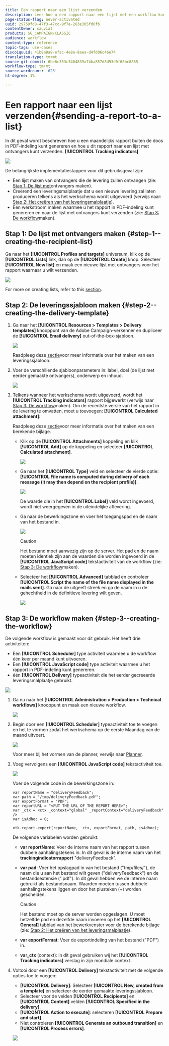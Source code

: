 ```yaml
---
title: Een rapport naar een lijst verzenden
description: Leer hoe u een rapport naar een lijst met een workflow kunt verzenden
page-status-flag: never-activated
uuid: 29759fd8-47f3-47cc-9f7e-263e305fd6fb
contentOwner: sauviat
products: SG_CAMPAIGN/CLASSIC
audience: workflow
content-type: reference
topic-tags: use-cases
discoiquuid: 41b8a8a8-efac-4e8e-8aea-d4fd06c46e74
translation-type: tm+mt
source-git-commit: 6be6c353c3464839a74ba857d8d93d0f68bc8865
workflow-type: tm+mt
source-wordcount: '623'
ht-degree: 1%

---
```



# Een rapport naar een lijst verzenden{#sending-a-report-to-a-list}

In dit geval wordt beschreven hoe u een maandelijks rapport buiten de doos in PDF-indeling kunt genereren en hoe u dit rapport naar een lijst met ontvangers kunt verzenden. **[!UICONTROL Tracking indicators]**

![](assets/use_case_report_intro.png)

De belangrijkste implementatiestappen voor dit gebruiksgeval zijn:

* Een lijst maken van ontvangers die de levering zullen ontvangen (zie: [Stap 1: De lijst met](#step-1--creating-the-recipient-list)ontvangers maken).
* Creërend een leveringsmalplaatje dat u een nieuwe levering zal laten produceren telkens als het werkschema wordt uitgevoerd (verwijs naar: [Stap 2: Het creëren van het leveringsmalplaatje](#step-2--creating-the-delivery-template)).
* Een werkstroom maken waarmee u het rapport in PDF-indeling kunt genereren en naar de lijst met ontvangers kunt verzenden (zie: [Stap 3: De workflow](#step-3--creating-the-workflow)maken).

## Stap 1: De lijst met ontvangers maken {#step-1--creating-the-recipient-list}

Ga naar het **[!UICONTROL Profiles and targets]** universum, klik op de **[!UICONTROL Lists]** link, dan op de **[!UICONTROL Create]** knop. Selecteer **[!UICONTROL New list]** en maak een nieuwe lijst met ontvangers voor het rapport waarnaar u wilt verzenden.

![](assets/use_case_report_1.png)

For more on creating lists, refer to this [section](../../platform/using/creating-and-managing-lists.md).

## Stap 2: De leveringssjabloon maken {#step-2--creating-the-delivery-template}

1. Ga naar het **[!UICONTROL Resources > Templates > Delivery templates]** knooppunt van de Adobe Campaign-verkenner en dupliceer de **[!UICONTROL Email delivery]** out-of-the-box-sjabloon.

   ![](assets/use_case_report_2.png)

   Raadpleeg deze [sectie](../../delivery/using/about-templates.md)voor meer informatie over het maken van een leveringssjabloon.

1. Voer de verschillende sjabloonparameters in: label, doel (de lijst met eerder gemaakte ontvangers), onderwerp en inhoud.

   ![](assets/use_case_report_3.png)

1. Telkens wanneer het werkschema wordt uitgevoerd, wordt het **[!UICONTROL Tracking indicators]** rapport bijgewerkt (verwijs naar [Stap 3: De workflow](#step-3--creating-the-workflow)maken). Om de recentste versie van het rapport in de levering te omvatten, moet u toevoegen: **[!UICONTROL Calculated attachment]**:

   Raadpleeg deze [sectie](../../delivery/using/attaching-files.md#creating-a-calculated-attachment)voor meer informatie over het maken van een berekende bijlage.

   * Klik op de **[!UICONTROL Attachments]** koppeling en klik **[!UICONTROL Add]** op de koppeling en selecteer **[!UICONTROL Calculated attachment]**.

      ![](assets/use_case_report_4.png)

   * Ga naar het **[!UICONTROL Type]** veld en selecteer de vierde optie: **[!UICONTROL File name is computed during delivery of each message (it may then depend on the recipient profile)]**.

      ![](assets/use_case_report_5.png)

      De waarde die in het **[!UICONTROL Label]** veld wordt ingevoerd, wordt niet weergegeven in de uiteindelijke aflevering.

   * Ga naar de bewerkingszone en voer het toegangspad en de naam van het bestand in.

      ![](assets/use_case_report_6.png)

      >[!CAUTION]
      >
      >Het bestand moet aanwezig zijn op de server. Het pad en de naam moeten identiek zijn aan de waarden die worden ingevoerd in de **[!UICONTROL JavaScript code]** tekstactiviteit van de workflow (zie: [Stap 3: De workflow](#step-3--creating-the-workflow)maken).

   * Selecteer het **[!UICONTROL Advanced]** tabblad en controleer **[!UICONTROL Script the name of the file name displayed in the mails sent]**. Ga naar de uitgeeft streek en ga de naam in u de gehechtheid in de definitieve levering wilt geven.

      ![](assets/use_case_report_6bis.png)

## Stap 3: De workflow maken {#step-3--creating-the-workflow}

De volgende workflow is gemaakt voor dit gebruik. Het heeft drie activiteiten:

* Eén **[!UICONTROL Scheduler]** type activiteit waarmee u de workflow één keer per maand kunt uitvoeren.
* Een **[!UICONTROL JavaScript code]** type activiteit waarmee u het rapport in PDF-indeling kunt genereren.
* één **[!UICONTROL Delivery]** typeactiviteit die het eerder gecreeerde leveringsmalplaatje gebruikt.

![](assets/use_case_report_8.png)

1. Ga nu naar het **[!UICONTROL Administration > Production > Technical workflows]** knooppunt en maak een nieuwe workflow.

   ![](assets/use_case_report_7.png)

1. Begin door een **[!UICONTROL Scheduler]** typeactiviteit toe te voegen en het te vormen zodat het werkschema op de eerste Maandag van de maand uitvoert.

   ![](assets/use_case_report_9.png)

   Voor meer bij het vormen van de planner, verwijs naar [Planner](../../workflow/using/scheduler.md).

1. Voeg vervolgens een **[!UICONTROL JavaScript code]** tekstactiviteit toe.

   ![](assets/use_case_report_10.png)

   Voer de volgende code in de bewerkingszone in:

   ```
   var reportName = "deliveryFeedback";
   var path = "/tmp/deliveryFeedback.pdf";
   var exportFormat = "PDF";
   var reportURL = "<PUT THE URL OF THE REPORT HERE>";
   var _ctx = <ctx _context="global" _reportContext="deliveryFeedback" />
   var isAdhoc = 0;
   
   xtk.report.export(reportName, _ctx, exportFormat, path, isAdhoc);
   ```

   De volgende variabelen worden gebruikt:

   * **var reportName**: Voer de interne naam van het rapport tussen dubbele aanhalingstekens in. In dit geval is de interne naam van het **trackingindicatorrapport** &quot;deliveryFeedback&quot;.
   * **var pad**: Voer het opslagpad in van het bestand (&quot;tmp/files/&quot;), de naam die u aan het bestand wilt geven (&quot;deliveryFeedback&quot;) en de bestandsextensie (&quot;.pdf&quot;). In dit geval hebben we de interne naam gebruikt als bestandsnaam. Waarden moeten tussen dubbele aanhalingstekens liggen en door het plusteken (+) worden gescheiden.

      >[!CAUTION]
      >
      >Het bestand moet op de server worden opgeslagen. U moet hetzelfde pad en dezelfde naam invoeren op het **[!UICONTROL General]** tabblad van het bewerkvenster voor de berekende bijlage (zie: [Stap 2: Het creëren van het leveringsmalplaatje](#step-2--creating-the-delivery-template)).

   * **var exportFormat**: Voer de exportindeling van het bestand (&quot;PDF&quot;) in.
   * **var_ctx** (context): in dit geval gebruiken wij het **[!UICONTROL Tracking indicators]** verslag in zijn mondiale context .

1. Voltooi door een **[!UICONTROL Delivery]** tekstactiviteit met de volgende opties toe te voegen:

   * **[!UICONTROL Delivery]**: Selecteer **[!UICONTROL New, created from a template]** en selecteer de eerder gemaakte leveringssjabloon.
   * Selecteer voor de velden **[!UICONTROL Recipients]** en **[!UICONTROL Content]** velden **[!UICONTROL Specified in the delivery]**.
   * **[!UICONTROL Action to execute]**: selecteren **[!UICONTROL Prepare and start]**.
   * Niet controleren **[!UICONTROL Generate an outbound transition]** en **[!UICONTROL Process errors]**.

   ![](assets/use_case_report_11.png)

